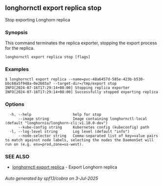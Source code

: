 ## longhornctl export replica stop

Stop exporting Longhorn replica

### Synopsis

This command terminates the replica exporter, stopping the export process for the replica.

```
longhornctl export replica stop [flags]
```

### Examples

```
$ longhornctl export replica --name=pvc-48a6457d-585e-423b-b530-bbc68a5f948a-0e2603a7 --target-dir=/tmp/export stop
INFO[2024-07-16T17:29:14+08:00] Stopping replica exporter
INFO[2024-07-16T17:29:14+08:00] Successfully stopped exporting replica
```

### Options

```
  -h, --help                   help for stop
      --image string           Image containing longhornctl-local (default "longhornio/longhorn-cli:v1.10.0-dev")
      --kube-config string     Kubernetes config (kubeconfig) path
  -l, --log-level string       Log level (default "info")
      --node-selector string   Comma-separated list of key=value pairs to match against node labels, selecting the nodes the DaemonSet will run on (e.g. env=prod,zone=us-west).
```

### SEE ALSO

* [longhornctl export replica](longhornctl_export_replica.md)	 - Export Longhorn replica

###### Auto generated by spf13/cobra on 3-Jul-2025
